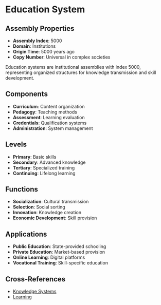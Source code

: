 # Education System

## Assembly Properties
- **Assembly Index**: 5000
- **Domain**: Institutions
- **Origin Time**: 5000 years ago
- **Copy Number**: Universal in complex societies

Education systems are institutional assemblies with index 5000, representing organized structures for knowledge transmission and skill development.

## Components
- **Curriculum**: Content organization
- **Pedagogy**: Teaching methods
- **Assessment**: Learning evaluation
- **Credentials**: Qualification systems
- **Administration**: System management

## Levels
- **Primary**: Basic skills
- **Secondary**: Advanced knowledge
- **Tertiary**: Specialized training
- **Continuing**: Lifelong learning

## Functions
- **Socialization**: Cultural transmission
- **Selection**: Social sorting
- **Innovation**: Knowledge creation
- **Economic Development**: Skill provision

## Applications
- **Public Education**: State-provided schooling
- **Private Education**: Market-based provision
- **Online Learning**: Digital platforms
- **Vocational Training**: Skill-specific education

## Cross-References
- [Knowledge Systems](/domains/cognitive/knowledge_systems/formal_knowledge.md)
- [Learning](/domains/cognitive/learning/formal_learning.md)